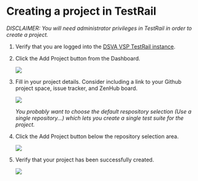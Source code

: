 # Creating a project in TestRail

_DISCLAIMER: You will need administrator privileges in TestRail in order to create a project._

1. Verify that you are logged into the [DSVA VSP TestRail instance](https://dsvavsp.testrail.io/).
2. Click the Add Project button from the Dashboard.  

   ![](../../.gitbook/assets/add-project.png)

3. Fill in your project details.  Consider including a link to your Github project space, issue tracker, and ZenHub board.  

   ![](../../.gitbook/assets/add-project-details.png)  

   _You probably want to choose the default respository selection \(Use a single repository...\) which lets you create a single test suite for the project._  

4. Click the Add Project button below the repository selection area.  

   ![](../../.gitbook/assets/add-project-details-add.png)

5. Verify that your project has been successfully created.  

   ![](../../.gitbook/assets/add-project-confirmation.png)

